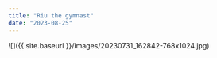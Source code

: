 ```yaml
---
title: "Riu the gymnast"
date: "2023-08-25"
---
```


![]({{ site.baseurl }}/images/20230731_162842-768x1024.jpg)
